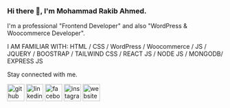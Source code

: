 ### Hi there 👋, I'm Mohammad Rakib Ahmed.
I'm a professional "Frontend Developer" and also "WordPress & Woocommerce Developer". 

I AM FAMILIAR WITH: HTML / CSS / WordPress / Woocommerce / JS / JQUERY / BOOSTRAP / TAILWIND CSS / REACT JS / NODE JS / MONGODB/ EXPRESS JS

Stay connected with me. 

[<img src='https://cdn.jsdelivr.net/npm/simple-icons@3.0.1/icons/github.svg' alt='github' height='40'>](https://github.com/rakib5749)  [<img src='https://cdn.jsdelivr.net/npm/simple-icons@3.0.1/icons/linkedin.svg' alt='linkedin' height='40'>](https://www.linkedin.com/in/rakib-ahmed-3603461a6/)  [<img src='https://cdn.jsdelivr.net/npm/simple-icons@3.0.1/icons/facebook.svg' alt='facebook' height='40'>](https://www.facebook.com/rakibahmed.dev)  [<img src='https://cdn.jsdelivr.net/npm/simple-icons@3.0.1/icons/instagram.svg' alt='instagram' height='40'>](https://www.instagram.com/rakib2598/)  [<img src='https://cdn.jsdelivr.net/npm/simple-icons@3.0.1/icons/icloud.svg' alt='website' height='40'>](https://rakpress.me)  

